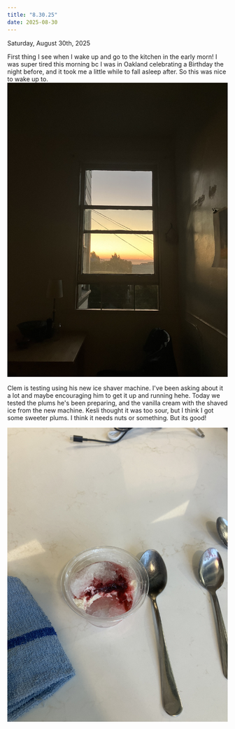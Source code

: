 ```yaml
---
title: "8.30.25"
date: 2025-08-30
---
```

Saturday, August 30th, 2025

First thing I see when I wake up and go to the kitchen in the early morn! I was super tired this morning bc I was in Oakland celebrating a Birthday the night before, and it took me a little while to fall asleep after. So this was nice to wake up to.
![Image 1](./IMG_6126.jpeg)

Clem is testing using his new ice shaver machine. I've been asking about it a lot and maybe encouraging him to get it up and running hehe. Today we tested the plums he's been preparing, and the vanilla cream with the shaved ice from the new machine. Kesli thought it was too sour, but I think I got some sweeter plums. I think it needs nuts or something. But its good!

![Image 2](./IMG_6127.jpeg)